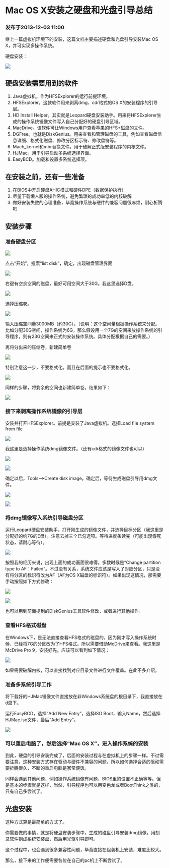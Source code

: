 # Mac OS X安装之硬盘和光盘引导总结

### 发布于2013-12-03 11:00

继上一篇虚拟机环境下的安装，这篇文档主要描述硬盘和光盘引导安装Mac OS X，并可实现多操作系统。

硬盘安装：

![](Images/1.png)

## 硬盘安装需要用到的软件

1. Java虚拟机。作为HFSExplorer的运行前提环境。
2. HFSExplorer。这款软件用来剥离dmg、cdr格式的OS X的安装程序的引导层。
3. HD Install Helper。其实就是Leopard硬盘安装助手。用来将HFSExplorer生成的操作系统镜像文件写入自己分配好的硬盘引导区域。
4. MacDrive。该软件可让Windows用户查看苹果的HFS+磁盘的文件。
5. DGFree。也就是DiskGenius。用来查看和管理磁盘的工具，例如查看磁盘信息详细、格式化磁盘、修改分区标示符、修改盘符等。
6. Mach_kernel和mbr替换文件。用于破解正式版安装程序的内核文件。
7. HJMac。用于引导启动多系统选择界面。
8. EasyBCD。加载和设置多系统选择项。
 

## 在安装之前，还有一些准备

1. 在BIOS中开启硬盘AHIC模式和硬件DPE（数据保护执行）
2. 尽量下载懒人版的操作系统，避免繁琐的成功率低的内核破解
3. 做好安装失败的心理准备，毕竟操作系统与硬件的兼容问题很麻烦，耐心折腾吧
 

## 安装步骤

### 准备硬盘分区

![](Images/2.png)
 
点击“开始”，搜索“list disk”，确定，出现磁盘管理界面

![](Images/3.png)

右键有空余空间的磁盘，最好可用空间大于30G。我这里选择D盘。

![](Images/4.png)

选择压缩卷。

![](Images/5.png) 

输入压缩空间量3000MB（约30G）。（说明：这个空间量根据操作系统来分配。比如分配30G空间，操作系统为6G，那么假设用一个7G的空间来放操作系统的引导程序，则有23G空间来正式的安装操作系统。具体分配根据自己的需要。）

再将分出来的压缩卷，新建简单卷

![](Images/6.png)

特别注意这一步，不要格式化。而且在后面的提示也不要格式化。

![](Images/7.png)

同样的步骤，将剩余的空间也新建简单卷。结果如下：

![](Images/8.png)

### 接下来剥离操作系统镜像的引导层

安装并打开HFSExplorer。前提是安装了Java虚拟机。选择Load file system from file

![](Images/9.png)

我这里是选择操作系统dmg镜像文件。（还有cdr格式的镜像文件也可以）

![](Images/10.png)

![](Images/11.png)

确定以后，Tools—>Create disk image。确定后，等待生成磁盘引导用dmg文件。

![](Images/12.png)

![](Images/13.png)

### 将dmg镜像写入系统引导磁盘分区

运行Leopard硬盘安装助手，打开刚生成的镜像文件，并选择目标分区（我这里是分配好的约7G的E盘）。注意去掉三个已勾选项。等待进度条读完（可能出现假死状态，请耐心等待）。

![](Images/14.png)

按照我的经历来说，出现上面的成功画面很难得。多数时候是“Change partition type to AF：Failed”。不过没有关系，系统文件应该是写入了对应分区，只是没有将分区的标识符改为AF（AF为OS X磁盘的标识符）。如果出现这情况，那需要手动按照如下方式修改：

![](Images/15.png)

![](Images/16.png)

也可以用到前面提到的DiskGenius工具软件修改，或者进行其他操作。

### 查看HFS格式磁盘

在Windows下，是无法直接查看HFS格式的磁盘的，因为刚才写入操作系统时候，已经将7G的分区改为了HFS格式。所以需要借助McDrive来查看。我这里是McDrive Pro 9，安装好先。应该可以看到如下情况：

![](Images/17.png)

如果需要破解内核，可以直接找到对应目录文件进行文件覆盖。在此不多介绍。

### 准备多系统引导工作

将下载好的HJMac镜像文件直接放在非Windows系统盘的根目录下，我直接放在d盘下。

运行EasyBCD，选择“Add New Entry”，选择ISO Boot，输入Name，然后选择HJMac.iso文件，最后“Add Entry”。

![](Images/18.png)

### 可以重启电脑了，然后选择“Mac OS X”，进入操作系统的安装

到此，硬盘的引导安装完成了，后面的安装过程与在虚拟机上的步骤一样。不过需要注意，这种安装方式存在驱动与硬件不兼容的问题，所以如何选择合适的驱动需要折腾很久，不断的重启电脑是家常便饭。

同样会遇到其他问题，例如操作系统镜像有问题，BIOS里的设置不正确等等。但是基本的步骤就是这样，当然，引导程序也可以用变色龙或者BootThink之类的，只有自己多尝试了。

 

 

## 光盘安装

这种方式算是最简单的方式了。

你需要做的事情，就是将硬盘安装步骤中，生成的磁盘引导安装dmg镜像，用刻录软件刻成系统安装盘，然后用光驱引导即可。

这个过程中，也会遇到很多兼容性问题，毕竟直接在组装机上安装，难度比较大。

那么，接下来的工作便需要各位在自己的pc机上不断尝试了。